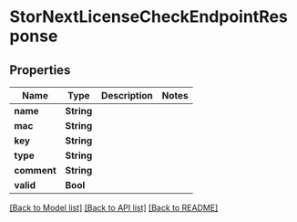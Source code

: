 # StorNextLicenseCheckEndpointResponse

## Properties

Name | Type | Description | Notes
------------ | ------------- | ------------- | -------------
**name** | **String** |  | 
**mac** | **String** |  | 
**key** | **String** |  | 
**type** | **String** |  | 
**comment** | **String** |  | 
**valid** | **Bool** |  | 

[[Back to Model list]](../README.md#documentation-for-models) [[Back to API list]](../README.md#documentation-for-api-endpoints) [[Back to README]](../README.md)


